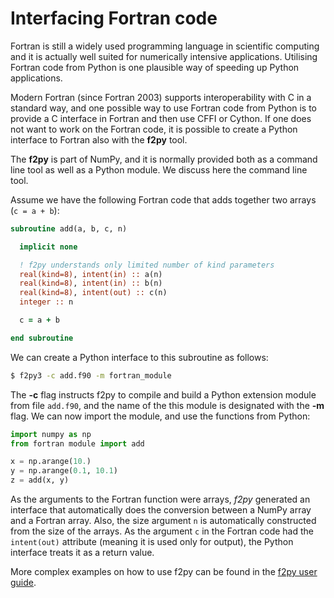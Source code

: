 <!-- Title: Interfacing Fortran code -->

<!-- Short description:

In this article we discuss how external code written in Fortran can be
utilized with the f2py tool.

-->

# Interfacing Fortran code

Fortran is still a widely used programming language in scientific computing
and it is actually well suited for numerically intensive applications.
Utilising Fortran code from Python is one plausible way of speeding up Python
applications.

Modern Fortran (since Fortran 2003) supports interoperability with C in a
standard way, and one possible way to use Fortran code from Python is to
provide a C interface in Fortran and then use CFFI or Cython. If one does not
want to work on the Fortran code, it is possible to create a Python
interface to Fortran also with the **f2py** tool.

The **f2py** is part of NumPy, and it is normally provided both as a command
line tool as well as a Python module. We discuss here the command line tool.

Assume we have the following Fortran code that adds together two arrays
(`c = a + b`):

~~~fortran
subroutine add(a, b, c, n)

  implicit none

  ! f2py understands only limited number of kind parameters
  real(kind=8), intent(in) :: a(n)
  real(kind=8), intent(in) :: b(n)
  real(kind=8), intent(out) :: c(n)
  integer :: n

  c = a + b

end subroutine
~~~

We can create a Python interface to this subroutine as follows:

~~~bash
$ f2py3 -c add.f90 -m fortran_module
~~~

The **-c** flag instructs f2py to compile and build a Python extension module
from file `add.f90`, and the name of the this module is designated with the
**-m** flag. We can now import the module, and use the functions from Python:

~~~python
import numpy as np
from fortran module import add

x = np.arange(10.)
y = np.arange(0.1, 10.1)
z = add(x, y)
~~~

As the arguments to the Fortran function were arrays, *f2py* generated
an interface that automatically does the conversion between a NumPy array and
a Fortran array. Also, the size argument `n` is automatically constructed from
the size of the arrays. As the argument `c` in the Fortran code had the
`intent(out)` attribute (meaning it is used only for output), the Python
interface treats it as a return value.

More complex examples on how to use f2py can be found in the
[f2py user guide](https://docs.scipy.org/doc/numpy/f2py/).
